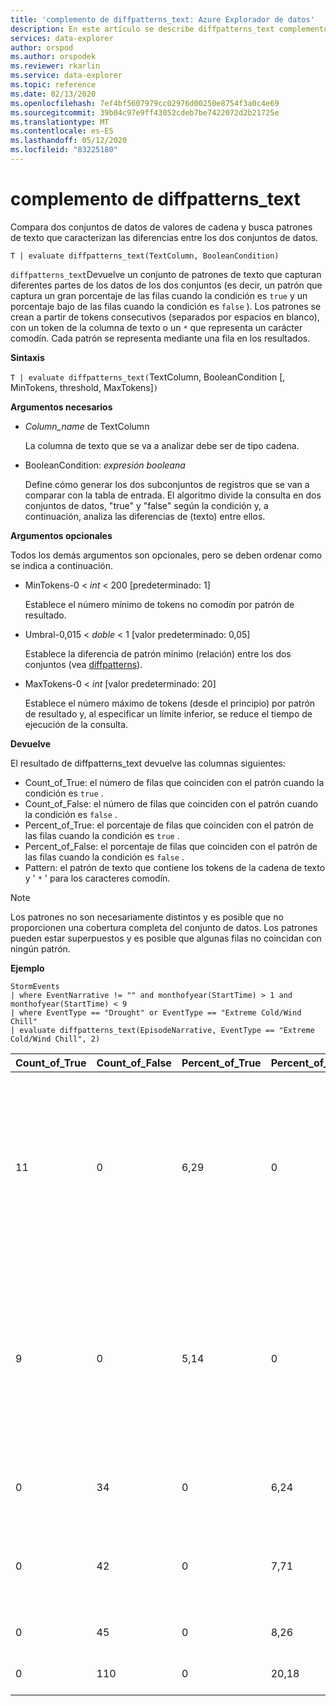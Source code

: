 ```yaml
---
title: 'complemento de diffpatterns_text: Azure Explorador de datos'
description: En este artículo se describe diffpatterns_text complemento en Azure Explorador de datos.
services: data-explorer
author: orspod
ms.author: orspodek
ms.reviewer: rkarlin
ms.service: data-explorer
ms.topic: reference
ms.date: 02/13/2020
ms.openlocfilehash: 7ef4bf5607979cc02976d00250e8754f3a0c4e69
ms.sourcegitcommit: 39b04c97e9ff43052cdeb7be7422072d2b21725e
ms.translationtype: MT
ms.contentlocale: es-ES
ms.lasthandoff: 05/12/2020
ms.locfileid: "83225180"
---
```

# <a name="diffpatterns_text-plugin"></a>complemento de diffpatterns_text

Compara dos conjuntos de datos de valores de cadena y busca patrones de texto que caracterizan las diferencias entre los dos conjuntos de datos.

```kusto
T | evaluate diffpatterns_text(TextColumn, BooleanCondition)
```

`diffpatterns_text`Devuelve un conjunto de patrones de texto que capturan diferentes partes de los datos de los dos conjuntos (es decir, un patrón que captura un gran porcentaje de las filas cuando la condición es `true` y un porcentaje bajo de las filas cuando la condición es `false` ). Los patrones se crean a partir de tokens consecutivos (separados por espacios en blanco), con un token de la columna de texto o un `*` que representa un carácter comodín. Cada patrón se representa mediante una fila en los resultados.

**Sintaxis**

`T | evaluate diffpatterns_text(`TextColumn, BooleanCondition [, MinTokens, threshold, MaxTokens]`)` 

**Argumentos necesarios**

* *Column_name* de TextColumn

    La columna de texto que se va a analizar debe ser de tipo cadena.
    
* BooleanCondition: *expresión booleana*

    Define cómo generar los dos subconjuntos de registros que se van a comparar con la tabla de entrada. El algoritmo divide la consulta en dos conjuntos de datos, "true" y "false" según la condición y, a continuación, analiza las diferencias de (texto) entre ellos. 

**Argumentos opcionales**

Todos los demás argumentos son opcionales, pero se deben ordenar como se indica a continuación. 

* MinTokens-0 < *int* < 200 [predeterminado: 1]

    Establece el número mínimo de tokens no comodín por patrón de resultado.

* Umbral-0,015 < *doble* < 1 [valor predeterminado: 0,05]

    Establece la diferencia de patrón mínimo (relación) entre los dos conjuntos (vea [diffpatterns](diffpatternsplugin.md)).

* MaxTokens-0 < *int* [valor predeterminado: 20]

    Establece el número máximo de tokens (desde el principio) por patrón de resultado y, al especificar un límite inferior, se reduce el tiempo de ejecución de la consulta.

**Devuelve**

El resultado de diffpatterns_text devuelve las columnas siguientes:

* Count_of_True: el número de filas que coinciden con el patrón cuando la condición es `true` .
* Count_of_False: el número de filas que coinciden con el patrón cuando la condición es `false` .
* Percent_of_True: el porcentaje de filas que coinciden con el patrón de las filas cuando la condición es `true` .
* Percent_of_False: el porcentaje de filas que coinciden con el patrón de las filas cuando la condición es `false` .
* Pattern: el patrón de texto que contiene los tokens de la cadena de texto y ' `*` ' para los caracteres comodín. 

> [!NOTE]
> Los patrones no son necesariamente distintos y es posible que no proporcionen una cobertura completa del conjunto de datos. Los patrones pueden estar superpuestos y es posible que algunas filas no coincidan con ningún patrón.

**Ejemplo**

<!-- csl: https://help.kusto.windows.net:443/Samples -->
```kusto
StormEvents     
| where EventNarrative != "" and monthofyear(StartTime) > 1 and monthofyear(StartTime) < 9
| where EventType == "Drought" or EventType == "Extreme Cold/Wind Chill"
| evaluate diffpatterns_text(EpisodeNarrative, EventType == "Extreme Cold/Wind Chill", 2)
```

|Count_of_True|Count_of_False|Percent_of_True|Percent_of_False|Patrón|
|---|---|---|---|---|
|11|0|6,29|0|Vientos al mover el noroeste en * Wake * una superficie de carga pesada de efecto de lago Snowfall downwind * Lake superior desde|
|9|0|5,14|0|La alta presión canadiense liquidada * * región * produjo las temperaturas más frías desde febrero * 2006. Duraciones * temperaturas de congelación|
|0|34|0|6,24|* * * * * * * * * * * * * * * * * * Oeste de Tennessee,|
|0|42|0|7,71|* * * * * * se produjo * * * * * * * * en la zona occidental de Colorado. *|
|0|45|0|8,26|* * por debajo de lo normal *|
|0|110|0|20,18|Por debajo de lo normal *|

